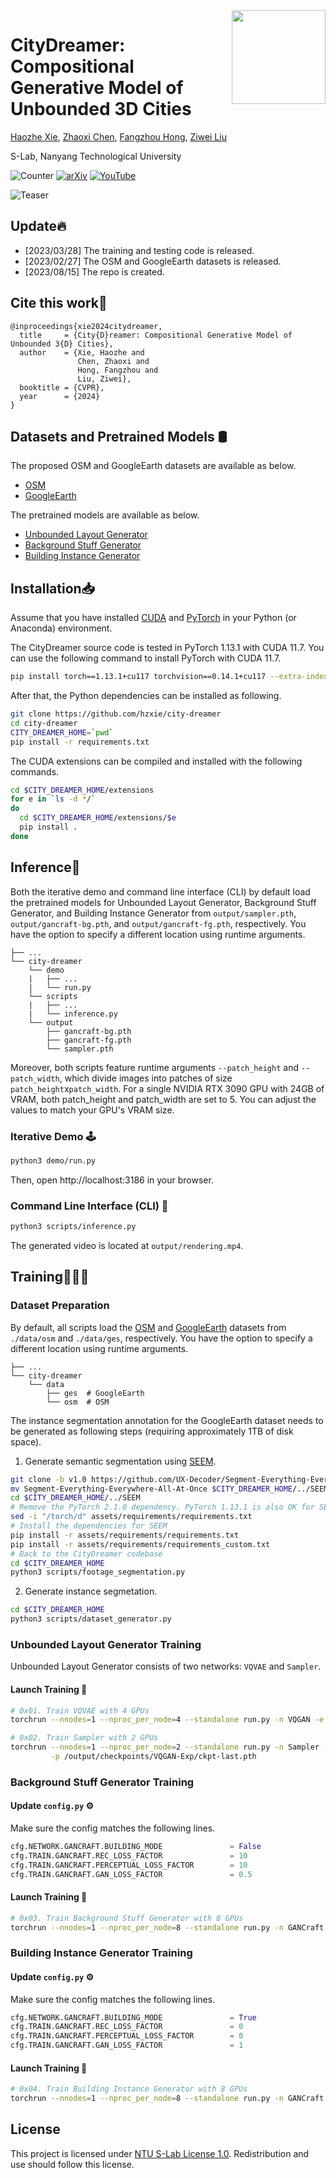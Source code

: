 
<img src="https://www.infinitescript.com/projects/CityDreamer/CityDreamer-Logo.png" height="150px" align="right">

# CityDreamer: Compositional Generative Model of Unbounded 3D Cities

[Haozhe Xie](https://haozhexie.com), [Zhaoxi Chen](https://frozenburning.github.io/), [Fangzhou Hong](https://hongfz16.github.io/), [Ziwei Liu](https://liuziwei7.github.io/)

S-Lab, Nanyang Technological University

![Counter](https://api.infinitescript.com/badgen/count?name=hzxie/CityDreamer)
[![arXiv](https://img.shields.io/badge/arXiv-2309.00610-b31b1b.svg)](https://arxiv.org/abs/2309.00610)
[![YouTube](https://img.shields.io/badge/Spotlight%20Video-%23FF0000.svg?logo=YouTube&logoColor=white)](https://youtu.be/te4zinLTYz0)

![Teaser](https://www.infinitescript.com/projects/CityDreamer/CityDreamer-Teaser.jpg)

## Update🔥

- [2023/03/28] The training and testing code is released.
- [2023/02/27] The OSM and GoogleEarth datasets is released.
- [2023/08/15] The repo is created.

## Cite this work📝

```
@inproceedings{xie2024citydreamer,
  title     = {City{D}reamer: Compositional Generative Model of Unbounded 3{D} Cities},
  author    = {Xie, Haozhe and 
               Chen, Zhaoxi and 
               Hong, Fangzhou and 
               Liu, Ziwei},
  booktitle = {CVPR},
  year      = {2024}
}
```

## Datasets and Pretrained Models 🛢️

The proposed OSM and GoogleEarth datasets  are available as below.

- [OSM](https://gateway.infinitescript.com/s/OSM)
- [GoogleEarth](https://gateway.infinitescript.com/s/GoogleEarth)

The pretrained models are available as below.

- [Unbounded Layout Generator](https://gateway.infinitescript.com/s/LayoutGen.pth)
- [Background Stuff Generator](https://gateway.infinitescript.com/s/CityDreamer-Bgnd.pth)
- [Building Instance Generator](https://gateway.infinitescript.com/s/CityDreamer-Fgnd.pth)

## Installation📥

Assume that you have installed [CUDA](https://developer.nvidia.com/cuda-downloads) and [PyTorch](https://pytorch.org) in your Python (or Anaconda) environment.  

The CityDreamer source code is tested in PyTorch 1.13.1 with CUDA 11.7. You can use the following command to install PyTorch with CUDA 11.7.

```bash
pip install torch==1.13.1+cu117 torchvision==0.14.1+cu117 --extra-index-url https://download.pytorch.org/whl/cu117
```

After that, the Python dependencies can be installed as following.

```bash
git clone https://github.com/hzxie/city-dreamer
cd city-dreamer
CITY_DREAMER_HOME=`pwd`
pip install -r requirements.txt
```

The CUDA extensions can be compiled and installed with the following commands.

```bash
cd $CITY_DREAMER_HOME/extensions
for e in `ls -d */`
do
  cd $CITY_DREAMER_HOME/extensions/$e
  pip install .
done
```

## Inference🚩

Both the iterative demo and command line interface (CLI) by default load the pretrained models for Unbounded Layout Generator, Background Stuff Generator, and Building Instance Generator from `output/sampler.pth`, `output/gancraft-bg.pth`, and `output/gancraft-fg.pth`, respectively. You have the option to specify a different location using runtime arguments.

```
├── ...
└── city-dreamer
    └── demo
    |   ├── ...
    |   └── run.py
    └── scripts
    |   ├── ...
    |   └── inference.py
    └── output
        ├── gancraft-bg.pth
        ├── gancraft-fg.pth
        └── sampler.pth
```

Moreover, both scripts feature runtime arguments `--patch_height` and `--patch_width`, which divide images into patches of size `patch_height`x`patch_width`. For a single NVIDIA RTX 3090 GPU with 24GB of VRAM, both patch_height and patch_width are set to 5. You can adjust the values to match your GPU's VRAM size.

### Iterative Demo 🕹️

```bash
python3 demo/run.py
```

Then, open http://localhost:3186 in your browser.

### Command Line Interface (CLI) 🤖

```bash
python3 scripts/inference.py
```

The generated video is located at `output/rendering.mp4`.

## Training👩🏽‍💻

### Dataset Preparation

By default, all scripts load the [OSM](https://gateway.infinitescript.com/s/OSM) and [GoogleEarth](https://gateway.infinitescript.com/s/GoogleEarth) datasets from `./data/osm` and `./data/ges`, respectively. You have the option to specify a different location using runtime arguments.

```
├── ...
└── city-dreamer
    └── data
        ├── ges  # GoogleEarth
        └── osm  # OSM
```

The instance segmentation annotation for the GoogleEarth dataset needs to be generated as following steps (requiring approximately 1TB of disk space).

1. Generate semantic segmentation using [SEEM](https://github.com/UX-Decoder/Segment-Everything-Everywhere-All-At-Once).

```bash
git clone -b v1.0 https://github.com/UX-Decoder/Segment-Everything-Everywhere-All-At-Once.git
mv Segment-Everything-Everywhere-All-At-Once $CITY_DREAMER_HOME/../SEEM
cd $CITY_DREAMER_HOME/../SEEM
# Remove the PyTorch 2.1.0 dependency. PyTorch 1.13.1 is also OK for SEEM.
sed -i "/torch/d" assets/requirements/requirements.txt
# Install the dependencies for SEEM
pip install -r assets/requirements/requirements.txt
pip install -r assets/requirements/requirements_custom.txt
# Back to the CityDreamer codebase
cd $CITY_DREAMER_HOME
python3 scripts/footage_segmentation.py
```

2. Generate instance segmetation.

```bash
cd $CITY_DREAMER_HOME
python3 scripts/dataset_generator.py
```

### Unbounded Layout Generator Training

Unbounded Layout Generator consists of two networks: `VQVAE` and `Sampler`.

#### Launch Training 🚀

```bash
# 0x01. Train VQVAE with 4 GPUs
torchrun --nnodes=1 --nproc_per_node=4 --standalone run.py -n VQGAN -e VQGAN-Exp

# 0x02. Train Sampler with 2 GPUs
torchrun --nnodes=1 --nproc_per_node=2 --standalone run.py -n Sampler -e Sampler-Exp\
         -p /output/checkpoints/VQGAN-Exp/ckpt-last.pth
```

### Background Stuff Generator Training

#### Update `config.py` ⚙️

Make sure the config matches the following lines.

```python
cfg.NETWORK.GANCRAFT.BUILDING_MODE               = False
cfg.TRAIN.GANCRAFT.REC_LOSS_FACTOR               = 10
cfg.TRAIN.GANCRAFT.PERCEPTUAL_LOSS_FACTOR        = 10
cfg.TRAIN.GANCRAFT.GAN_LOSS_FACTOR               = 0.5
```

#### Launch Training 🚀

```bash
# 0x03. Train Background Stuff Generator with 8 GPUs
torchrun --nnodes=1 --nproc_per_node=8 --standalone run.py -n GANCraft -e BSG-Exp
```

### Building Instance Generator Training

#### Update `config.py` ⚙️

Make sure the config matches the following lines.

```python
cfg.NETWORK.GANCRAFT.BUILDING_MODE               = True
cfg.TRAIN.GANCRAFT.REC_LOSS_FACTOR               = 0
cfg.TRAIN.GANCRAFT.PERCEPTUAL_LOSS_FACTOR        = 0
cfg.TRAIN.GANCRAFT.GAN_LOSS_FACTOR               = 1
```

#### Launch Training 🚀

```bash
# 0x04. Train Building Instance Generator with 8 GPUs
torchrun --nnodes=1 --nproc_per_node=8 --standalone run.py -n GANCraft -e BIG-Exp
```

## License

This project is licensed under [NTU S-Lab License 1.0](https://github.com/hzxie/city-dreamer/blob/master/LICENSE). Redistribution and use should follow this license.
